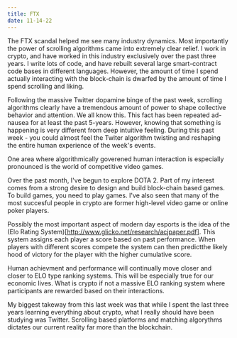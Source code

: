 ```yaml
---
title: FTX 
date: 11-14-22
---
```


The FTX scandal helped me see many industry dynamics.  Most importantly the power of scrolling algorithms came into extremely clear relief. I work in crypto, and have worked in this industry exclusively over the past three years. I write lots of code, and have rebuilt several large smart-contract code bases in different languages.  However, the amount of time I spend actually interacting with the block-chain is dwarfed by the amount of time I spend scrolling and liking.

Following the massive Twitter dopamine binge of the past week, scrolling algorithms clearly have a tremendous amount of power to shape collective behavior and attention.  We all know this.  This fact has been repeated ad-nausea for at least the past 5-years.  However, knowing that something is happening is very different from deep intuitive feeling. During this past week - you could almost feel the Twiter algorithm twisting and reshaping the entire human experience of the week's events.

One area where algorithmically goverened human interaction is especially pronounced is the world of competitive video games.  

Over the past month, I've begun to explore DOTA 2.  Part of my interest comes from a strong desire to design and build block-chain based games.  To build games, you need to play games.  I've also seen that many of the most succesful people in crypto are former high-level video game or online poker players.        

Possibly the most important aspect of modern day esports is the idea of the (Elo Rating System)[http://www.glicko.net/research/acjpaper.pdf].  This system assigns each player a score based on past performance. When players with different scores compete the system can then predictthe likely hood of victory for the player with the higher cumulative score.  

Human achievment and performance will continually move closer and closer to ELO type ranking systems.  This will be especially true for our economic lives.  What is crypto if not a massive ELO ranking system where participants are rewarded based on their interactions.  

My biggest takeway from this last week was that while I spent the last three years learning everything about crypto, what I really should have been studying was Twitter.  Scrolling based platforms and matching algorythms dictates our current reality far more than the blockchain.

